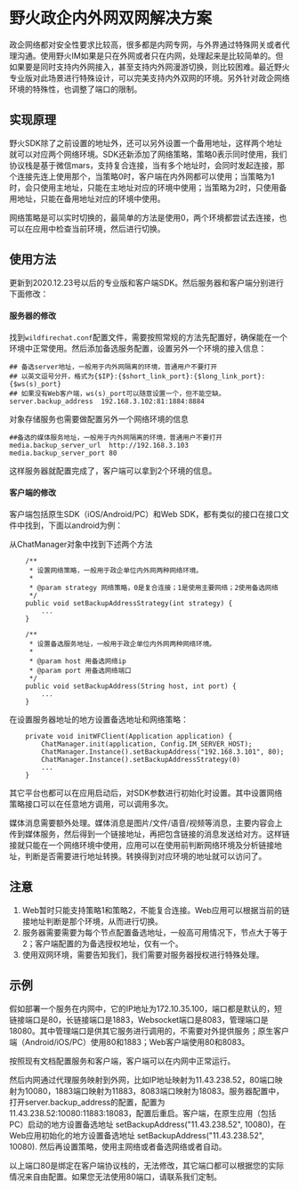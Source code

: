 # 野火政企内外网双网解决方案
政企网络都对安全性要求比较高，很多都是内网专网，与外界通过特殊网关或者代理沟通。使用野火IM如果是只在外网或者只在内网，处理起来是比较简单的。但如果要是同时支持内外网接入，甚至支持内外网漫游切换，则比较困难。最近野火专业版对此场景进行特殊设计，可以完美支持内外双网的环境。另外针对政企网络环境的特殊性，也调整了端口的限制。

## 实现原理
野火SDK除了之前设置的地址外，还可以另外设置一个备用地址，这样两个地址就可以对应两个网络环境。SDK还新添加了网络策略，策略0表示同时使用，我们协议栈是基于微信mars，支持复合连接，当有多个地址时，会同时发起连接，那个连接先连上使用那个，当策略0时，客户端在内外网都可以使用；当策略为1时，会只使用主地址，只能在主地址对应的环境中使用；当策略为2时，只使用备用地址，只能在备用地址对应的环境中使用。

网络策略是可以实时切换的，最简单的方法是使用0，两个环境都尝试去连接，也可以在应用中检查当前环境，然后进行切换。

## 使用方法
更新到2020.12.23号以后的专业版和客户端SDK。然后服务器和客户端分别进行下面修改：

#### 服务器的修改
找到```wildfirechat.conf```配置文件，需要按照常规的方法先配置好，确保能在一个环境中正常使用。然后添加备选服务配置，设置另外一个环境的接入信息：
```
## 备选server地址，一般用于内外网隔离的环境，普通用户不要打开
## 以英文逗号分开，格式为{$IP}:{$short_link_port}:{$long_link_port}:{$ws(s)_port}
## 如果没有Web客户端，ws(s)_port可以随意设置一个，但不能空缺。
server.backup_address  192.168.3.102:81:1884:8884
```
对象存储服务也需要做配置另外一个网络环境的信息
```
##备选的媒体服务地址，一般用于内外网隔离的环境，普通用户不要打开
media.backup_server_url  http://192.168.3.103
media.backup_server_port 80
```
这样服务器就配置完成了，客户端可以拿到2个环境的信息。

#### 客户端的修改
客户端包括原生SDK（iOS/Android/PC）和Web SDK，都有类似的接口在接口文件中找到，下面以android为例：

从ChatManager对象中找到下述两个方法
```
    /**
     * 设置网络策略，一般用于政企单位内外网两种网络环境。
     *
     * @param strategy 网络策略，0是复合连接；1是使用主要网络；2使用备选网络
     */
    public void setBackupAddressStrategy(int strategy) {
        ...
    }

    /**
     * 设置备选服务地址，一般用于政企单位内外网两种网络环境。
     *
     * @param host 用备选网络ip
     * @param port 用备选网络端口
     */
    public void setBackupAddress(String host, int port) {
        ...
    }
```
在设置服务器地址的地方设置备选地址和网络策略：
```
    private void initWFClient(Application application) {
        ChatManager.init(application, Config.IM_SERVER_HOST);
        ChatManager.Instance().setBackupAddress("192.168.3.101", 80);
        ChatManager.Instance().setBackupAddressStrategy(0)
        ...
    }
```
其它平台也都可以在应用启动后，对SDK参数进行初始化时设置。其中设置网络策略接口可以在任意地方调用，可以调用多次。

媒体消息需要额外处理。媒体消息是图片/文件/语音/视频等消息，主要内容会上传到媒体服务，然后得到一个链接地址，再把包含链接的消息发送给对方。这样链接就只能在一个网络环境中使用，应用可以在使用前判断网络环境及分析链接地址，判断是否需要进行地址转换。转换得到对应环境的地址就可以访问了。

## 注意
1. Web暂时只能支持策略1和策略2，不能复合连接。Web应用可以根据当前的链接地址判断是那个环境，从而进行切换。
2. 服务器需要需要为每个节点配置备选地址，一般高可用情况下，节点大于等于2；客户端配置的为备选授权地址，仅有一个。
3. 使用双网环境，需要告知我们，我们需要对服务器授权进行特殊处理。

## 示例
假如部署一个服务在内网中，它的IP地址为172.10.35.100，端口都是默认的，短链接端口是80，长链接端口是1883，Websocket端口是8083，管理端口是18080。其中管理端口是供其它服务进行调用的，不需要对外提供服务；原生客户端（Android/iOS/PC）使用80和1883；Web客户端使用80和8083。

按照现有文档配置服务和客户端，客户端可以在内网中正常运行。

然后内网通过代理服务映射到外网，比如IP地址映射为11.43.238.52，80端口映射为10080，1883端口映射为11883，8083端口映射为18083。服务器配置中，打开server.backup_address的配置，配置为11.43.238.52:10080:11883:18083，配置后重启。客户端，在原生应用（包括PC）启动的地方设置备选地址 setBackupAddress("11.43.238.52", 10080)，在Web应用初始化的地方设置备选地址  setBackupAddress("11.43.238.52", 10080). 然后再设置策略，使用主网络或者备选网络或者自动。

以上端口80是绑定在客户端协议栈的，无法修改，其它端口都可以根据您的实际情况来自由配置。如果您无法使用80端口，请联系我们定制。

